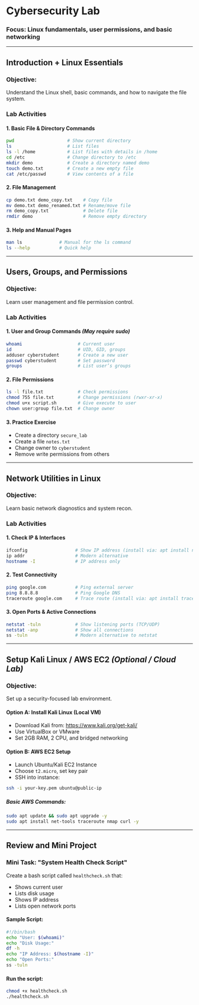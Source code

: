 
# Cybersecurity Lab

### Focus: Linux fundamentals, user permissions, and basic networking  

---

## Introduction + Linux Essentials

### Objective:
Understand the Linux shell, basic commands, and how to navigate the file system.

### Lab Activities

#### 1. Basic File & Directory Commands
```bash
pwd                    # Show current directory
ls                     # List files
ls -l /home            # List files with details in /home
cd /etc                # Change directory to /etc
mkdir demo             # Create a directory named demo
touch demo.txt         # Create a new empty file
cat /etc/passwd        # View contents of a file
```

#### 2. File Management
```bash
cp demo.txt demo_copy.txt    # Copy file
mv demo.txt demo_renamed.txt # Rename/move file
rm demo_copy.txt             # Delete file
rmdir demo                   # Remove empty directory
```

#### 3. Help and Manual Pages
```bash
man ls              # Manual for the ls command
ls --help           # Quick help
```

---

## Users, Groups, and Permissions

### Objective:
Learn user management and file permission control.

### Lab Activities

#### 1. User and Group Commands *(May require sudo)*
```bash
whoami                     # Current user
id                         # UID, GID, groups
adduser cyberstudent       # Create a new user
passwd cyberstudent        # Set password
groups                     # List user’s groups
```

#### 2. File Permissions
```bash
ls -l file.txt             # Check permissions
chmod 755 file.txt         # Change permissions (rwxr-xr-x)
chmod u+x script.sh        # Give execute to user
chown user:group file.txt  # Change owner
```

#### 3. Practice Exercise
- Create a directory `secure_lab`
- Create a file `notes.txt`
- Change owner to `cyberstudent`
- Remove write permissions from others

---

## Network Utilities in Linux

### Objective:
Learn basic network diagnostics and system recon.

### Lab Activities

#### 1. Check IP & Interfaces
```bash
ifconfig                  # Show IP address (install via: apt install net-tools)
ip addr                   # Modern alternative
hostname -I               # IP address only
```

#### 2. Test Connectivity
```bash
ping google.com           # Ping external server
ping 8.8.8.8              # Ping Google DNS
traceroute google.com     # Trace route (install via: apt install traceroute)
```

#### 3. Open Ports & Active Connections
```bash
netstat -tuln             # Show listening ports (TCP/UDP)
netstat -anp              # Show all connections
ss -tuln                  # Modern alternative to netstat
```

---

## Setup Kali Linux / AWS EC2 *(Optional / Cloud Lab)*

### Objective:
Set up a security-focused lab environment.

#### Option A: Install Kali Linux (Local VM)
- Download Kali from: https://www.kali.org/get-kali/
- Use VirtualBox or VMware
- Set 2GB RAM, 2 CPU, and bridged networking

#### Option B: AWS EC2 Setup
- Launch Ubuntu/Kali EC2 Instance
- Choose `t2.micro`, set key pair
- SSH into instance:
```bash
ssh -i your-key.pem ubuntu@public-ip
```
##### Basic AWS Commands:
```bash
sudo apt update && sudo apt upgrade -y
sudo apt install net-tools traceroute nmap curl -y
```

---

## Review and Mini Project

### Mini Task: "System Health Check Script"

Create a bash script called `healthcheck.sh` that:
- Shows current user
- Lists disk usage
- Shows IP address
- Lists open network ports

#### Sample Script:
```bash
#!/bin/bash
echo "User: $(whoami)"
echo "Disk Usage:"
df -h
echo "IP Address: $(hostname -I)"
echo "Open Ports:"
ss -tuln
```

#### Run the script:
```bash
chmod +x healthcheck.sh
./healthcheck.sh
```
